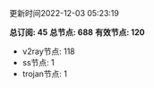更新时间2022-12-03 05:23:19

**总订阅: 45**
**总节点: 688**
**有效节点: 120**
- v2ray节点: 118
- ss节点: 1
- trojan节点: 1
